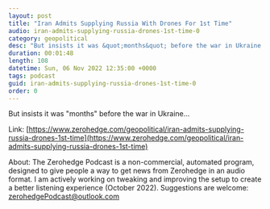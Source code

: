 ```yaml
---
layout: post
title: "Iran Admits Supplying Russia With Drones For 1st Time"
audio: iran-admits-supplying-russia-drones-1st-time-0
category: geopolitical
desc: "But insists it was &quot;months&quot; before the war in Ukraine..."
duration: 00:01:48
length: 108
datetime: Sun, 06 Nov 2022 12:35:00 +0000
tags: podcast
guid: iran-admits-supplying-russia-drones-1st-time-0
order: 0
---
```

But insists it was &quot;months&quot; before the war in Ukraine...

Link: [https://www.zerohedge.com/geopolitical/iran-admits-supplying-russia-drones-1st-time](https://www.zerohedge.com/geopolitical/iran-admits-supplying-russia-drones-1st-time)

About: The Zerohedge Podcast is a non-commercial, automated program, designed to give people a way to get news from Zerohedge in an audio format.  I am actively working on tweaking and improving the setup to create a better listening experience (October 2022).  Suggestions are welcome: [zerohedgePodcast@outlook.com](mailto:zerohedgePodcast@outlook.com)